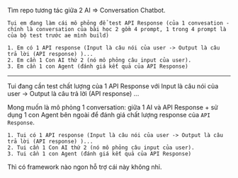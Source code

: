 Tìm repo tương tác giữa 2 AI 
=> Conversation Chatbot. 


```
Tụi em đang làm cái mô phỏng để test API Response (của 1 convesation - chính là conversation của bài học 2 gồm 4 prompt, 1 trong 4 prompt là của bộ test trước ae mình build)

1. Em có 1 API response (Input là câu nói của user -> Output là câu trả lời (API response) )...
2. Em cần 1 Con AI thứ 2 (nó mô phỏng câu input của user). 
3. Em cần 1 con Agent (đánh giá kết quả của API Response)
```
---

Tui đang cần test chất lượng của 1 API Response với Input là câu nói của user -> Output là câu trả lời (API response) ... 

Mong muốn là mô phỏng 1 conversation: giữa 1 AI và API Response + sử dụng 1 con Agent bên ngoài để đánh giá chất lượng response của `API Response`. 
```
1. Tui có 1 API response (Input là câu nói của user -> Output là câu trả lời (API response) )...
2. Tui cần 1 Con AI thứ 2 (nó mô phỏng câu input của user). 
3. Tui cần 1 con Agent (đánh giá kết quả của API Response)
```
Thì có framework nào ngon hỗ trợ cái này không nhỉ. 
